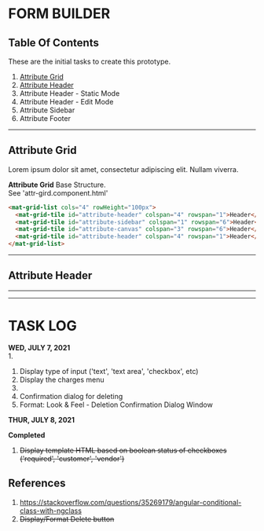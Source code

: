 # FORM BUILDER  

## Table Of Contents  
These are the initial tasks to create this prototype.  
1. [Attribute Grid](#attribute-grid)
1. [Attribute Header](#attribute-header)  
1. Attribute Header - Static Mode  
1. Attribute Header - Edit Mode  
1. Attribute Sidebar  
1. Attribute Footer  

---  

## Attribute Grid  
Lorem ipsum dolor sit amet, consectetur adipiscing elit. Nullam viverra.  
  
**Attribute Grid** Base Structure.  
See 'attr-gird.component.html'
```html  
<mat-grid-list cols="4" rowHeight="100px">
  <mat-grid-tile id="attribute-header" colspan="4" rowspan="1">Header</mat-grid-tile>
  <mat-grid-tile id="attribute-sidebar" colspan="1" rowspan="6">Header</mat-grid-tile>
  <mat-grid-tile id="attribute-canvas" colspan="3" rowspan="6">Header</mat-grid-tile>
  <mat-grid-tile id="attribute-header" colspan="4" rowspan="1">Header</mat-grid-tile>
</mat-grid-list>
```

---  

## Attribute Header  



---  
---  

# TASK LOG 

**WED, JULY 7, 2021**  
1.  
1. Display type of input ('text', 'text area', 'checkbox', etc)
1. Display the charges menu  
1. 
1. Confirmation dialog for deleting
1. Format: Look & Feel - Deletion Confirmation Dialog Window

**THUR, JULY 8, 2021**  

**Completed**  
1. ~~Display template HTML based on boolean status of checkboxes ('required', 'customer', 'vendor')~~ 

## References
1. https://stackoverflow.com/questions/35269179/angular-conditional-class-with-ngclass
1. ~~Display/Format Delete button~~